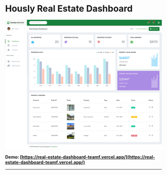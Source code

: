 # Hously Real Estate Dashboard

![Hously - Real Estate Dashboard](./Hously-Real-Estate-Admin-Dashboard-teamf.vercel.app.png)

**Demo: [https://real-estate-dashboard-teamf.vercel.app/](https://real-estate-dashboard-teamf.vercel.app/)**

---
